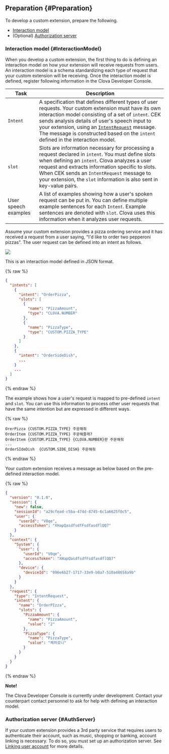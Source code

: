## Preparation {#Preparation}
To develop a custom extension, prepare the following.

* [Interaction model](#InteractionModel)
* (Optional) [Authorization server](#AuthServer)

### Interaction model {#InteractionModel}
When you develop a custom extension, the first thing to do is defining an interaction model on how your extension will receive requests from users. An interaction model is a schema standardizing each type of request that your custom extension will be receiving. Once the interaction model is defined, register following information in the Clova Developer Console.

| Task  | Description  |
|-------------|--------------------------------|
| `Intent`  | A specification that defines different types of user requests. Your custom extension must have its own interaction model consisting of a set of `intent`. CEK sends analysis details of user's speech input to your extension, using an [`IntentRequest`](/CEK/References/Custom_Extension_Message_Format.md#IntentRequest) message. The message is constructed based on the `intent` defined in the interaction model. |
| `slot` | Slots are information necessary for processing a request declared in `intent`. You must define slots when defining an `intent`. Clova analyzes a user request and extracts information specific to slots. When CEK sends an `IntentRequest` message to your extension, the `slot` information is also sent in key-value pairs.  |
| User speech examples  | A list of examples showing how a user's spoken request can be put in. You can define multiple example sentences for each `Intent`. Example sentences are denoted with `slot`. Clova uses this information when it analyzes user requests. |

Assume your custom extension provides a pizza ordering service and it has received a request from a user saying, "I'd like to order two pepperoni pizzas". The user request can be defined into an intent as follows.

![](/CEK/Resources/Images/CEK_Interaction_Model_Analysis_Diagram.png)

This is an interaction model defined in JSON format.

{% raw %}
```json
{
  "intents": [
    {
      "intent": "OrderPizza",
      "slots": [
        {
          "name": "PizzaAmount",
          "type": "CLOVA.NUMBER"
        },
        {
          "name": "PizzaType",
          "type": "CUSTOM.PIZZA_TYPE"
        }
      ]
    },
    {
      "intent": "OrderSideDish",
      ...
    }
    ...
  ]
}

```
{% endraw %}

The example shows how a user's request is mapped to pre-defined `intent` and `slot`. You can use this information to process other user requests that have the same intention but are expressed in different ways.

{% raw %}
```
OrerPizza {CUSTOM.PIZZA_TYPE} 주문해줘
OrderItem {CUSTOM.PIZZA_TYPE} 주문해줄래?
OrderItem {CUSTOM.PIZZA_TYPE} {CLOVA.NUMBER}판 주문해줘
...
OrderSIdeDish  {CUSTOM.SIDE_DISH} 주문해줘
```
{% endraw %}

Your custom extension receives a message as below based on the pre-defined interaction model.

{% raw %}
```json
{
  "version": "0.1.0",
  "session": {
    "new": false,
    "sessionId": "a29cfead-c5ba-474d-8745-6c1a6625f0c5",
    "user": {
      "userId": "V0qe",
      "accessToken": "XHapQasdfsdfFsdfasdflQQ7"
    }
  },
  "context": {
    "System": {
      "user": {
        "userId": "V0qe",
        "accessToken": "XHapQasdfsdfFsdfasdflQQ7"
      },
      "device": {
        "deviceId": "096e6b27-1717-33e9-b0a7-510a48658a9b"
      }
    }
  },
  "request": {
    "type": "IntentRequest",
    "intent": {
      "name": "OrderPIzza",
      "slots": {
        "PizzaAmount": {
          "name": "PizzaAmount",
          "value": "2"
        },
        "PizzaType": {
          "name": "PizzaType",
          "value": "페퍼로니"
        }
      }
    }
  }
}
```
{% endraw %}

<div class="note">
  <p><strong>Note!</strong></p>
  <p>The Clova Developer Console is currently under development. Contact your counterpart contact personnel to ask for help with defining an interaction model.</p>
</div>


### Authorization server {#AuthServer}
If your custom extension provides a 3rd party service that requires users to authenticate their account, such as music, shopping or banking, account linking is necessary. To do so, you must set up an authorization server. See [Linking user account](/CEK/Guides/LinkUserAccount.md) for more details.